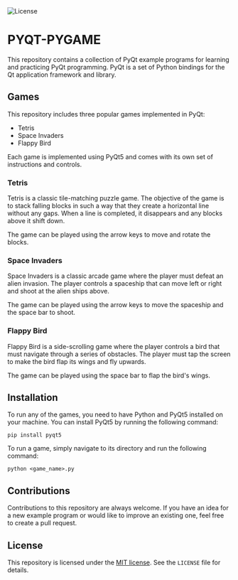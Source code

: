 <!DOCTYPE html>
<html>
<head>
  <meta charset="UTF-8">
  <title>PYQT-PYGAME</title>
  <link rel="license" href="https://opensource.org/licenses/MIT">
  <img src="https://img.shields.io/badge/License-MIT-blue.svg" alt="License">
</head>
<body>
  <h1>PYQT-PYGAME</h1>
  <p>This repository contains a collection of PyQt example programs for learning and practicing PyQt programming. PyQt is a set of Python bindings for the Qt application framework and library.</p>
  <h2>Games</h2>
  <p>This repository includes three popular games implemented in PyQt:</p>
  <ul>
    <li>Tetris</li>
    <li>Space Invaders</li>
    <li>Flappy Bird</li>
  </ul>
  <p>Each game is implemented using PyQt5 and comes with its own set of instructions and controls.</p>
  <h3>Tetris</h3>
  <p>Tetris is a classic tile-matching puzzle game. The objective of the game is to stack falling blocks in such a way that they create a horizontal line without any gaps. When a line is completed, it disappears and any blocks above it shift down.</p>
  <p>The game can be played using the arrow keys to move and rotate the blocks.</p>
  <h3>Space Invaders</h3>
  <p>Space Invaders is a classic arcade game where the player must defeat an alien invasion. The player controls a spaceship that can move left or right and shoot at the alien ships above.</p>
  <p>The game can be played using the arrow keys to move the spaceship and the space bar to shoot.</p>
  <h3>Flappy Bird</h3>
  <p>Flappy Bird is a side-scrolling game where the player controls a bird that must navigate through a series of obstacles. The player must tap the screen to make the bird flap its wings and fly upwards.</p>
  <p>The game can be played using the space bar to flap the bird's wings.</p>
  <h2>Installation</h2>
  <p>To run any of the games, you need to have Python and PyQt5 installed on your machine. You can install PyQt5 by running the following command:</p>
  <pre><code>pip install pyqt5</code></pre>
  <p>To run a game, simply navigate to its directory and run the following command:</p>
  <pre><code>python &lt;game_name&gt;.py</code></pre>
  <h2>Contributions</h2>
  <p>Contributions to this repository are always welcome. If you have an idea for a new example program or would like to improve an existing one, feel free to create a pull request.</p>
  <h2>License</h2>
  <p>This repository is licensed under the <a href="https://opensource.org/licenses/MIT">MIT license</a>. See the <code>LICENSE</code> file for details.</p>
</body>
</html>
